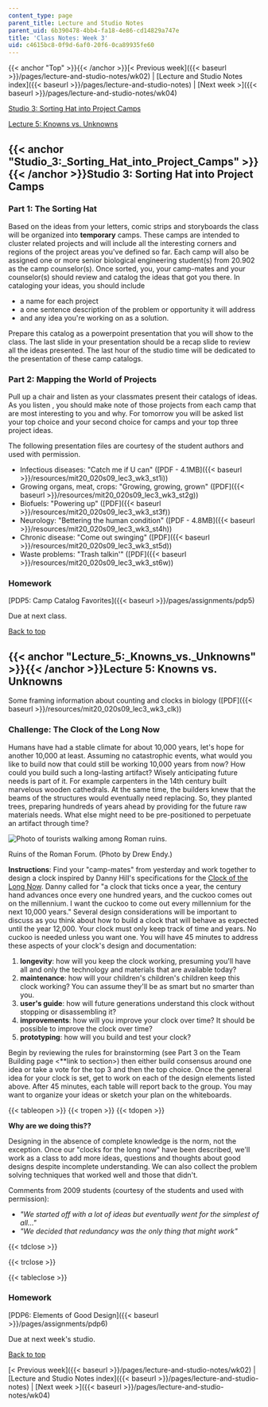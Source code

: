 ```yaml
---
content_type: page
parent_title: Lecture and Studio Notes
parent_uid: 6b390478-4bb4-fa18-4e86-cd14829a747e
title: 'Class Notes: Week 3'
uid: c4615bc8-0f9d-6af0-20f6-0ca89935fe60
---
```


{{< anchor "Top" >}}{{< /anchor >}}[< Previous week]({{< baseurl >}}/pages/lecture-and-studio-notes/wk02) | [Lecture and Studio Notes index]({{< baseurl >}}/pages/lecture-and-studio-notes) | [Next week >]({{< baseurl >}}/pages/lecture-and-studio-notes/wk04)

[Studio 3: Sorting Hat into Project Camps](#Studio_3:_Sorting_Hat_into_Project_Camps)

[Lecture 5: Knowns vs. Unknowns](#Lecture_5:_Knowns_vs._Unknowns)

{{< anchor "Studio_3:_Sorting_Hat_into_Project_Camps" >}}{{< /anchor >}}Studio 3: Sorting Hat into Project Camps
----------------------------------------------------------------------------------------------------------------

### Part 1: The Sorting Hat

Based on the ideas from your letters, comic strips and storyboards the class will be organized into **temporary** camps. These camps are intended to cluster related projects and will include all the interesting corners and regions of the project areas you've defined so far. Each camp will also be assigned one or more senior biological engineering student(s) from 20.902 as the camp counselor(s). Once sorted, you, your camp-mates and your counselor(s) should review and catalog the ideas that got you there. In cataloging your ideas, you should include

*   a name for each project
*   a one sentence description of the problem or opportunity it will address
*   and any idea you're working on as a solution.

Prepare this catalog as a powerpoint presentation that you will show to the class. The last slide in your presentation should be a recap slide to review all the ideas presented. The last hour of the studio time will be dedicated to the presentation of these camp catalogs.

### Part 2: Mapping the World of Projects

Pull up a chair and listen as your classmates present their catalogs of ideas. As you listen , you should make note of those projects from each camp that are most interesting to you and why. For tomorrow you will be asked list your top choice and your second choice for camps and your top three project ideas.

The following presentation files are courtesy of the student authors and used with permission.

*   Infectious diseases: "Catch me if U can" ([PDF - 4.1MB]({{< baseurl >}}/resources/mit20_020s09_lec3_wk3_st1i))
*   Growing organs, meat, crops: "Growing, growing, grown" ([PDF]({{< baseurl >}}/resources/mit20_020s09_lec3_wk3_st2g))
*   Biofuels: "Powering up" ([PDF]({{< baseurl >}}/resources/mit20_020s09_lec3_wk3_st3f))
*   Neurology: "Bettering the human condition" ([PDF - 4.8MB]({{< baseurl >}}/resources/mit20_020s09_lec3_wk3_st4h))
*   Chronic disease: "Come out swinging" ([PDF]({{< baseurl >}}/resources/mit20_020s09_lec3_wk3_st5d))
*   Waste problems: "Trash talkin'" ([PDF]({{< baseurl >}}/resources/mit20_020s09_lec3_wk3_st6w))

### Homework

[PDP5: Camp Catalog Favorites]({{< baseurl >}}/pages/assignments/pdp5)

Due at next class.

[Back to top](#Top)

{{< anchor "Lecture_5:_Knowns_vs._Unknowns" >}}{{< /anchor >}}Lecture 5: Knowns vs. Unknowns
--------------------------------------------------------------------------------------------

Some framing information about counting and clocks in biology ([PDF]({{< baseurl >}}/resources/mit20_020s09_lec3_wk3_clk))

### Challenge: The Clock of the Long Now

Humans have had a stable climate for about 10,000 years, let's hope for another 10,000 at least. Assuming no catastrophic events, what would you like to build now that could still be working 10,000 years from now? How could you build such a long-lasting artifact? Wisely anticipating future needs is part of it. For example carpenters in the 14th century built marvelous wooden cathedrals. At the same time, the builders knew that the beams of the structures would eventually need replacing. So, they planted trees, preparing hundreds of years ahead by providing for the future raw materials needs. What else might need to be pre-positioned to perpetuate an artifact through time?

![Photo of tourists walking among Roman ruins.](/courses/biological-engineering/20-020-introduction-to-biological-engineering-design-spring-2009/lecture-and-studio-notes/RomaForum_endy.jpg)

Ruins of the Roman Forum. (Photo by Drew Endy.)

**Instructions**: Find your "camp-mates" from yesterday and work together to design a clock inspired by Danny Hill's specifications for the [Clock of the Long Now](http://en.wikipedia.org/wiki/Clock_of_the_Long_Now). Danny called for "a clock that ticks once a year, the century hand advances once every one hundred years, and the cuckoo comes out on the millennium. I want the cuckoo to come out every millennium for the next 10,000 years." Several design considerations will be important to discuss as you think about how to build a clock that will behave as expected until the year 12,000. Your clock must only keep track of time and years. No cuckoo is needed unless you want one. You will have 45 minutes to address these aspects of your clock's design and documentation:

1.  **longevity**: how will you keep the clock working, presuming you'll have all and only the technology and materials that are available today?
2.  **maintenance**: how will your children's children's children keep this clock working? You can assume they'll be as smart but no smarter than you.
3.  **user's guide**: how will future generations understand this clock without stopping or disassembling it?
4.  **improvements**: how will you improve your clock over time? It should be possible to improve the clock over time?
5.  **prototyping**: how will you build and test your clock?

Begin by reviewing the rules for brainstorming (see Part 3 on the Team Building page <\*\*link to section>) then either build consensus around one idea or take a vote for the top 3 and then the top choice. Once the general idea for your clock is set, get to work on each of the design elements listed above. After 45 minutes, each table will report back to the group. You may want to organize your ideas or sketch your plan on the whiteboards.

{{< tableopen >}}
{{< tropen >}}
{{< tdopen >}}


**Why are we doing this??**

Designing in the absence of complete knowledge is the norm, not the exception. Once our "clocks for the long now" have been described, we'll work as a class to add more ideas, questions and thoughts about good designs despite incomplete understanding. We can also collect the problem solving techniques that worked well and those that didn't.

Comments from 2009 students (courtesy of the students and used with permission):

*   _"We started off with a lot of ideas but eventually went for the simplest of all..."_
*   _"We decided that redundancy was the only thing that might work"_


{{< tdclose >}}

{{< trclose >}}

{{< tableclose >}}

### Homework

[PDP6: Elements of Good Design]({{< baseurl >}}/pages/assignments/pdp6)

Due at next week's studio.

[Back to top](#Top)

[< Previous week]({{< baseurl >}}/pages/lecture-and-studio-notes/wk02) | [Lecture and Studio Notes index]({{< baseurl >}}/pages/lecture-and-studio-notes) | [Next week >]({{< baseurl >}}/pages/lecture-and-studio-notes/wk04)